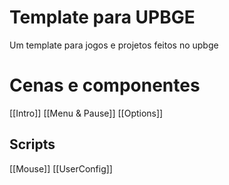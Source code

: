 # Template para UPBGE
Um template para jogos e projetos feitos no upbge

# Cenas e componentes
[[Intro]]
[[Menu & Pause]]
[[Options]]

## Scripts
[[Mouse]]
[[UserConfig]]